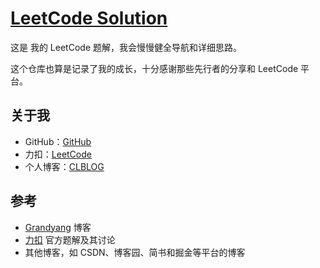 # [LeetCode Solution](https://github.com/AppBanChe/leetcodesolution)

这是 我的 LeetCode 题解，我会慢慢健全导航和详细思路。

这个仓库也算是记录了我的成长，十分感谢那些先行者的分享和 LeetCode 平台。

## 关于我

- GitHub：[GitHub](https://github.com/AppBanChe)
- 力扣：[LeetCode](https://leetcode-cn.com/baanana/)
- 个人博客：[CLBLOG](http://www.csayl.com)

## 参考

- [Grandyang](https://www.cnblogs.com/grandyang) 博客
- [力扣](https://leetcode-cn.com/) 官方题解及其讨论
- 其他博客，如 CSDN、博客园、简书和掘金等平台的博客

